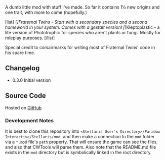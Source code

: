 A dumb little mod with stuff I've made. So far it contains 1½ new origins and one trait, with more to come (hopefully.)

[list]
[*]Fraternal Twins - Start with a secondary species and a second homeworld in your system. Comes with a gestalt version!
[*]Kleptoplastic - a lite version of Phototrophic for species who aren't plants or fungi. Mostly for roleplay purposes.
[/list]

Special credit to corsairmarks for writing most of Fraternal Twins' code in his spare time.

## Changelog

* 0.3.0 Initial version

## Source Code

Hosted on [GitHub](https://github.com/corsairmarks/thoths_civics_and_origins)

### Development Notes

It is best to clone this repository into `<Stellaris User's Directory>/Paradox Interactive/Stellaris/mod`, and then make a connection to the `mod` folder via a `*.mod` file's `path` property.  That will ensure the game can see the files, and also that CWTools will parse them.  Also note that the README.md file exists in the `mod` directory but is symbolically linked in the root directory.